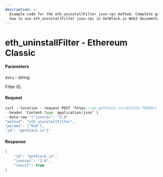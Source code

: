 ```yaml
---
description: >-
  Example code for the eth_uninstallFilter json-rpc method. Сomplete guide on
  how to use eth_uninstallFilter json-rpc in GetBlock.io Web3 documentation.
---
```


# eth\_uninstallFilter - Ethereum Classic

#### Parameters

`data` - string

Filter ID.

#### Request

```java
curl --location --request POST 'https://go.getblock.io/<ACCESS-TOKEN>/' \
--header 'Content-Type: application/json' \ 
--data-raw '{"jsonrpc": "2.0",
"method": "eth_uninstallFilter",
"params": ["0xb"],
"id": "getblock.io"}'
```

#### Response

```java
{
    "id": "getblock.io",
    "jsonrpc": "2.0",
    "result": true
}
```
